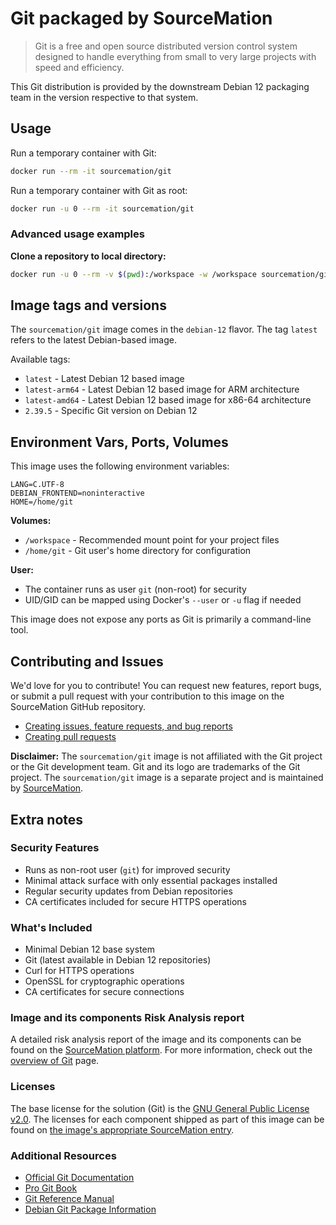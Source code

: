 # Git packaged by SourceMation

> Git is a free and open source distributed version control system designed to handle everything from small to very large projects with speed and efficiency.

This Git distribution is provided by the downstream Debian 12 packaging team in the version respective to that system.

## Usage

Run a temporary container with Git:

```bash
docker run --rm -it sourcemation/git
```

Run a temporary container with Git as root:

```bash
docker run -u 0 --rm -it sourcemation/git
```

### Advanced usage examples

**Clone a repository to local directory:**
```bash
docker run -u 0 --rm -v $(pwd):/workspace -w /workspace sourcemation/git git clone https://github.com/SourceMation/images.git
```

## Image tags and versions

The `sourcemation/git` image comes in the `debian-12` flavor. The tag `latest` refers to the latest Debian-based image.

Available tags:
- `latest` - Latest Debian 12 based image
- `latest-arm64` - Latest Debian 12 based image for ARM architecture
- `latest-amd64` - Latest Debian 12 based image for x86-64 architecture
- `2.39.5` - Specific Git version on Debian 12

## Environment Vars, Ports, Volumes

This image uses the following environment variables:

```
LANG=C.UTF-8
DEBIAN_FRONTEND=noninteractive 
HOME=/home/git
```

**Volumes:**
- `/workspace` - Recommended mount point for your project files
- `/home/git` - Git user's home directory for configuration

**User:**
- The container runs as user `git` (non-root) for security
- UID/GID can be mapped using Docker's `--user` or `-u` flag if needed

This image does not expose any ports as Git is primarily a command-line tool.

## Contributing and Issues

We'd love for you to contribute! You can request new features, report bugs, or submit a pull request with your contribution to this image on the SourceMation GitHub repository.

- [Creating issues, feature requests, and bug reports](https://github.com/SourceMation/images/issues/new/choose)
- [Creating pull requests](https://github.com/SourceMation/images/compare)

**Disclaimer:** The `sourcemation/git` image is not affiliated with the Git project or the Git development team. Git and its logo are trademarks of the Git project. The `sourcemation/git` image is a separate project and is maintained by [SourceMation](https://sourcemation.com).

## Extra notes

### Security Features

- Runs as non-root user (`git`) for improved security
- Minimal attack surface with only essential packages installed
- Regular security updates from Debian repositories
- CA certificates included for secure HTTPS operations

### What's Included

- Minimal Debian 12 base system
- Git (latest available in Debian 12 repositories)
- Curl for HTTPS operations
- OpenSSL for cryptographic operations
- CA certificates for secure connections

### Image and its components Risk Analysis report

A detailed risk analysis report of the image and its components can be found on the [SourceMation platform](https://sourcemation.com/catalog/git).
For more information, check out the [overview of Git](https://git-scm.com) page.

### Licenses

The base license for the solution (Git) is the [GNU General Public License v2.0](https://github.com/git/git/blob/master/COPYING). The licenses for each component shipped as part of this image can be found on [the image's appropriate SourceMation entry](https://sourcemation.com/catalog/git).

### Additional Resources

- [Official Git Documentation](https://git-scm.com/doc)
- [Pro Git Book](https://git-scm.com/book)
- [Git Reference Manual](https://git-scm.com/docs)
- [Debian Git Package Information](https://packages.debian.org/bookworm/git)